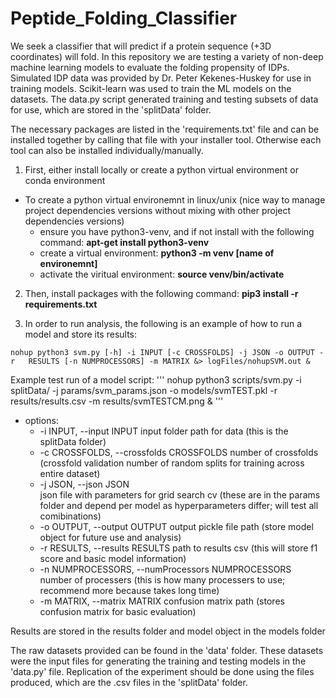 # Peptide_Folding_Classifier
We seek a classifier that will predict if a protein sequence (+3D coordinates) will fold. In this repository we are testing a variety of non-deep machine learning models to evaluate the folding propensity of IDPs. Simulated IDP data was provided by Dr. Peter Kekenes-Huskey for use in training models. Scikit-learn was used to train the ML models on the datasets. The data.py script generated training and testing subsets of data for use, which are stored in the 'splitData' folder.

The necessary packages are listed in the 'requirements.txt' file and can be installed together by calling that file with your installer tool. Otherwise each tool can also be installed individually/manually.
1. First, either install locally or create a python virtual environment or conda environment
  - To create a python virtual environemnt in linux/unix (nice way to manage project dependencies versions without mixing with other project dependencies versions)
    - ensure you have python3-venv, and if not install with the following command: **apt-get install python3-venv**
    - create a virtual environment: **python3 -m venv [name of environemnt]**
    - activate the viritual environment: **source venv/bin/activate**
2. Then, install packages with the following command: **pip3 install -r requirements.txt**

3. In order to run analysis, the following is an example of how to run a model and store its results:

```
nohup python3 svm.py [-h] -i INPUT [-c CROSSFOLDS] -j JSON -o OUTPUT -r   RESULTS [-n NUMPROCESSORS] -m MATRIX &> logFiles/nohupSVM.out &
```

Example test run of a model script:
'''
nohup python3 scripts/svm.py -i splitData/ -j params/svm_params.json -o models/svmTEST.pkl -r results/results.csv -m results/svmTESTCM.png &
'''

  - options:
    - -i INPUT, --input INPUT
                          input folder path for data (this is the splitData folder)
    - -c CROSSFOLDS, --crossfolds CROSSFOLDS
                          number of crossfolds (crossfold validation number of random splits for training across entire dataset)
    - -j JSON, --json JSON  
                          json file with parameters for grid search cv (these are in the params folder and depend per model as hyperparameters differ; will test all comibinations)
    - -o OUTPUT, --output OUTPUT
                          output pickle file path (store model object for future use and analysis)
    - -r RESULTS, --results RESULTS
                          path to results csv (this will store f1 score and basic model information)
    - -n NUMPROCESSORS, --numProcessors NUMPROCESSORS
                          number of processers (this is how many processers to use; recommend more because takes long time)
    - -m MATRIX, --matrix MATRIX
                          confusion matrix path (stores confusion matrix for basic evaluation)

Results are stored in the results folder and model object in the models folder

The raw datasets provided can be found in the 'data' folder. These datasets were the input files for generating the training and testing models in the 'data.py' file. Replication of the experiment should be done using the files produced, which are the .csv files in the 'splitData' folder.
